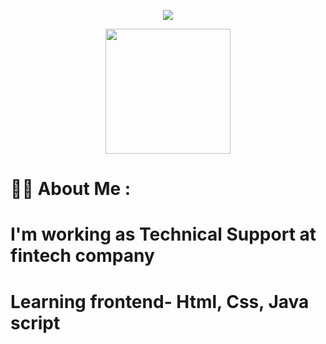 <p align="center">
  <img src="https://capsule-render.vercel.app/api?text=Hey%20Everyone!%F0%9F%95%B9%EF%B8%8F"/>
</p>
<p align="center">
  <img src="https://media4.giphy.com/media/iGqEXTSFZb29gb46bj/giphy.gif?cid=ecf05e47yy6hkf60isb5hg9ph3heqsnr44zph5owwsrnx5ng&rid=giphy.gif&ct=s" height="200" width="200"/>
</p>


# :woman_technologist: About Me :
<h1> I'm working as Technical Support at fintech company <h1/>
<p> Learning frontend- Html, Css, Java script </p>
